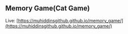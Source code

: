 ## Memory Game(Cat Game)

Live: [https://muhiddinsgithub.github.io/memory_game/](https://muhiddinsgithub.github.io/memory_game/)